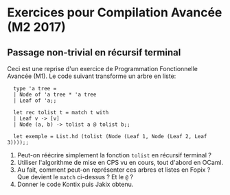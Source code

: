 
# Exercices pour Compilation Avancée (M2 2017)

## Passage non-trivial en récursif terminal

Ceci est une reprise d'un exercice de Programmation Fonctionnelle Avancée
(M1). Le code suivant transforme un arbre en liste:

```
  type 'a tree =
  | Node of 'a tree * 'a tree
  | Leaf of 'a;;

  let rec tolist t = match t with
  | Leaf v -> [v]
  | Node (a, b) -> tolist a @ tolist b;;

  let exemple = List.hd (tolist (Node (Leaf 1, Node (Leaf 2, Leaf 3))));;
```

1. Peut-on réécrire simplement la fonction `tolist` en récursif terminal ?
2. Utiliser l'algorithme de mise en CPS vu en cours, tout d'abord en OCaml.
3. Au fait, comment peut-on représenter ces arbres et listes en Fopix ?
   Que devient le `match` ci-dessus ? Et le `@` ?
4. Donner le code Kontix puis Jakix obtenu.
